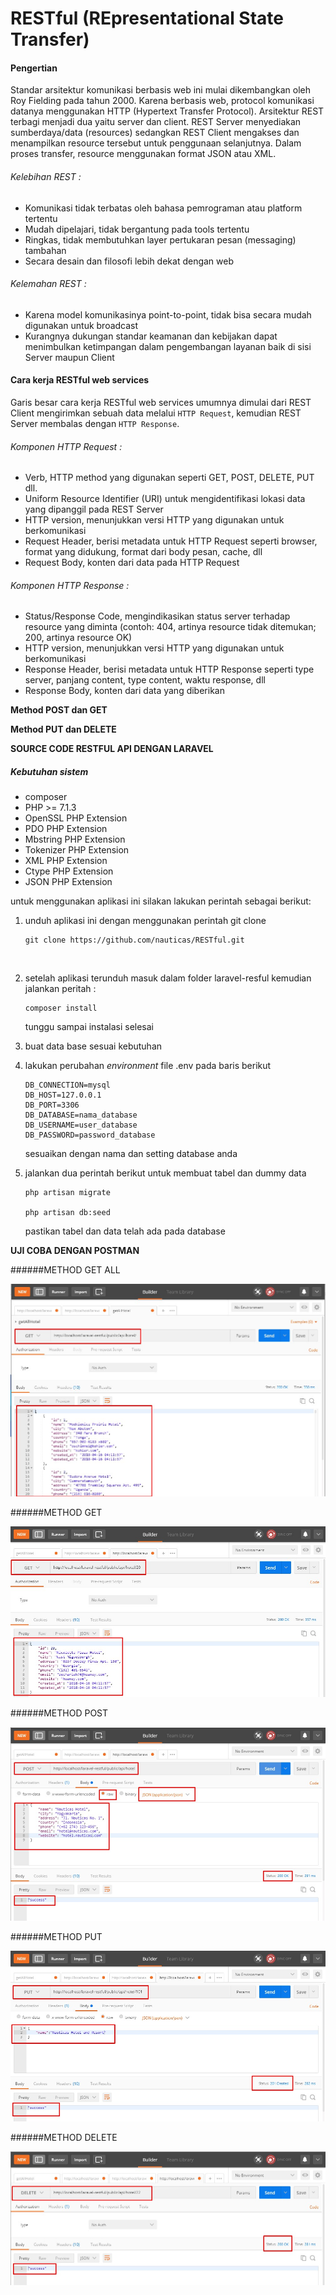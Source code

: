 RESTful (REpresentational State Transfer)
===
#### Pengertian
Standar arsitektur komunikasi berbasis web ini mulai dikembangkan oleh Roy Fielding pada tahun 2000. Karena berbasis web, protocol komunikasi datanya menggunakan HTTP (Hypertext Transfer Protocol). Arsitektur REST terbagi menjadi dua yaitu server dan client. REST Server menyediakan sumberdaya/data (resources) sedangkan REST Client mengakses dan menampilkan resource tersebut untuk penggunaan selanjutnya. Dalam proses transfer, resource menggunakan format JSON atau XML. 

###### Kelebihan REST :
- Komunikasi tidak terbatas oleh bahasa pemrograman atau platform tertentu
- Mudah dipelajari, tidak bergantung pada tools tertentu
- Ringkas, tidak membutuhkan layer pertukaran pesan (messaging) tambahan
- Secara desain dan filosofi lebih dekat dengan web

###### Kelemahan REST :
- Karena model komunikasinya point-to-point, tidak bisa secara mudah digunakan untuk broadcast
- Kurangnya dukungan standar keamanan dan kebijakan dapat menimbulkan ketimpangan dalam pengembangan layanan baik di sisi Server maupun Client

#### Cara kerja RESTful web services
Garis besar cara kerja RESTful web services umumnya dimulai dari REST Client mengirimkan sebuah data melalui `HTTP Request`, kemudian REST Server membalas dengan `HTTP Response`.

###### Komponen HTTP Request :
- Verb, HTTP method yang digunakan seperti GET, POST, DELETE, PUT dll.
- Uniform Resource Identifier (URI) untuk mengidentifikasi lokasi data yang dipanggil pada REST Server
- HTTP version, menunjukkan versi HTTP yang digunakan untuk berkomunikasi
- Request Header, berisi metadata untuk HTTP Request seperti browser, format yang didukung, format dari body pesan, cache, dll
- Request Body, konten dari data pada HTTP Request

###### Komponen HTTP Response :
- Status/Response Code, mengindikasikan status server terhadap resource yang diminta (contoh: 404, artinya resource tidak ditemukan; 200, artinya resource OK)
- HTTP version, menunjukkan versi HTTP yang digunakan untuk berkomunikasi
- Response Header, berisi metadata untuk HTTP Response seperti type server, panjang content, type content, waktu response, dll
- Response Body, konten dari data yang diberikan

**Method POST dan GET**

**Method PUT dan DELETE**



**SOURCE CODE RESTFUL API DENGAN LARAVEL**

##### Kebutuhan sistem

- composer
- PHP >= 7.1.3
- OpenSSL PHP Extension
- PDO PHP Extension
- Mbstring PHP Extension
- Tokenizer PHP Extension
- XML PHP Extension
- Ctype PHP Extension
- JSON PHP Extension

untuk menggunakan aplikasi ini silakan lakukan perintah sebagai berikut:

1. unduh aplikasi ini dengan menggunakan perintah git clone

   ```
   git clone https://github.com/nauticas/RESTful.git
   ```

   ​

2. setelah aplikasi terunduh masuk dalam folder laravel-resful kemudian jalankan peritah :

   ```
   composer install
   ```

   tunggu sampai instalasi selesai

3. buat data base sesuai kebutuhan

4. lakukan perubahan *environment* file .env  pada baris berikut

   ```
   DB_CONNECTION=mysql
   DB_HOST=127.0.0.1
   DB_PORT=3306
   DB_DATABASE=nama_database
   DB_USERNAME=user_database
   DB_PASSWORD=password_database
   ```

    sesuaikan dengan nama dan setting database anda

5. jalankan dua perintah berikut untuk membuat tabel dan dummy data

   ```
   php artisan migrate

   php artisan db:seed

   ```

   pastikan tabel dan data telah ada pada database



**UJI COBA DENGAN POSTMAN**

######METHOD GET ALL

<img src="https://github.com/nauticas/RESTful/blob/master/postman/postman-getall.jpg" alt="Build Status"></a>

######METHOD GET

<img src="https://github.com/nauticas/RESTful/blob/master/postman/postman-get.jpg" alt="Build Status"></a>

######METHOD POST

<img src="https://github.com/nauticas/RESTful/blob/master/postman/postman-postSave.jpg" alt="Build Status"></a>

######METHOD PUT

<img src="https://github.com/nauticas/RESTful/blob/master/postman/postman-put.jpg" alt="Build Status"></a>

######METHOD DELETE



<img src="https://github.com/nauticas/RESTful/blob/master/postman/postman-delete.jpg" alt="Build Status"></a>